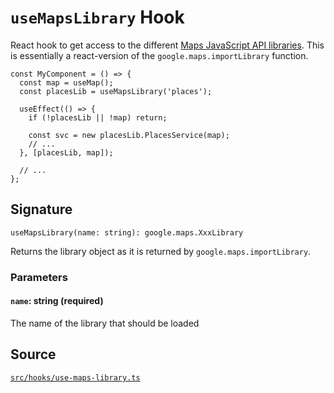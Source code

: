 # `useMapsLibrary` Hook

React hook to get access to the different [Maps JavaScript API libraries][gmp-libraries].
This is essentially a react-version of the `google.maps.importLibrary` function.

```tsx
const MyComponent = () => {
  const map = useMap();
  const placesLib = useMapsLibrary('places');

  useEffect(() => {
    if (!placesLib || !map) return;

    const svc = new placesLib.PlacesService(map);
    // ...
  }, [placesLib, map]);

  // ...
};
```

## Signature

`useMapsLibrary(name: string): google.maps.XxxLibrary`

Returns the library object as it is returned by `google.maps.importLibrary`.

### Parameters

#### `name`: string (required)

The name of the library that should be loaded

## Source

[`src/hooks/use-maps-library.ts`][src]

[gmp-libraries]: https://developers.google.com/maps/documentation/javascript/libraries
[src]: https://github.com/visgl/react-google-maps/blob/main/src/hooks/use-maps-library.ts
